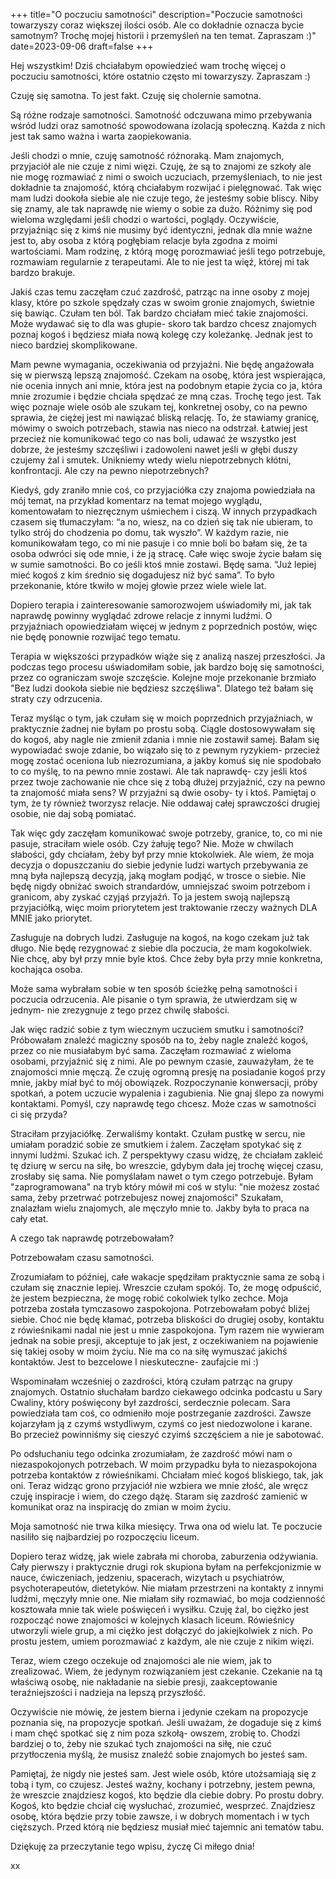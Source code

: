 +++
title="O poczuciu samotności"
description="Poczucie samotności towarzyszy coraz większej ilości osób. Ale co dokładnie oznacza bycie samotnym? Trochę mojej historii i przemyśleń na ten temat. Zapraszam :)"
date=2023-09-06
draft=false
+++


Hej wszystkim!
Dziś chciałabym opowiedzieć wam trochę więcej o poczuciu samotności, które ostatnio często mi towarzyszy. Zapraszam :)

Czuję się samotna. To jest fakt. Czuję się cholernie samotna. 

Są różne rodzaje samotności. Samotność odczuwana mimo przebywania wśród ludzi oraz samotność spowodowana izolacją społeczną. Każda z nich jest tak samo ważna i warta zaopiekowania. 

Jeśli chodzi o mnie, czuję samotność różnoraką. Mam znajomych, przyjaciół ale nie czuje z nimi więzi. Czuję, że są to znajomi ze szkoły ale nie mogę rozmawiać z nimi o swoich uczuciach, przemyśleniach, to nie jest dokładnie ta znajomość, którą chciałabym rozwijać i pielęgnować. Tak więc mam ludzi dookoła siebie ale nie czuje tego, że jesteśmy sobie bliscy. Niby się znamy, ale tak naprawdę nie wiemy o sobie za dużo. Różnimy się pod wieloma względami jeśli chodzi o wartości, poglądy. Oczywiście, przyjaźniąc się z kimś nie musimy być identyczni, jednak dla mnie ważne jest to, aby osoba z którą pogłębiam relacje była zgodna z moimi wartościami. 
Mam rodzinę, z którą mogę porozmawiać jeśli tego potrzebuje, rozmawiam regularnie z terapeutami. 
Ale to nie jest ta więź, której mi tak bardzo brakuje. 

Jakiś czas temu zaczęłam czuć zazdrość, patrząc na inne osoby z mojej klasy, które po szkole spędzały czas w swoim gronie znajomych, świetnie się bawiąc. 
Czułam ten ból. Tak bardzo chciałam mieć takie znajomości. Może wydawać się to dla was głupie- skoro tak bardzo chcesz znajomych poznaj kogoś i będziesz miała nową kolegę czy koleżankę. Jednak jest to nieco bardziej skomplikowane. 

Mam pewne wymagania, oczekiwania od przyjaźni. Nie będę angażowała się w pierwszą lepszą znajomość. Czekam na osobę, która jest wspierająca, nie ocenia innych ani mnie, która jest na podobnym etapie życia co ja, która mnie zrozumie i będzie chciała spędzać ze mną czas. Trochę tego jest. Tak więc poznaje wiele osób ale szukam tej, konkretnej osoby, co na pewno sprawia, że ciężej jest mi nawiązać bliską relację. 
To, że stawiamy granicę, mówimy o swoich potrzebach, stawia nas nieco na odstrzał. Łatwiej jest przecież nie komunikować tego co nas boli, udawać że wszystko jest dobrze, że jesteśmy szczęśliwi i zadowoleni nawet jeśli w głębi duszy czujemy żal i smutek. Unikniemy wtedy wielu niepotrzebnych kłótni, konfrontacji. Ale czy na pewno niepotrzebnych? 

Kiedyś, gdy zraniło mnie coś, co przyjaciółka czy znajoma powiedziała na mój temat, na przykład komentarz na temat mojego wyglądu, komentowałam to niezręcznym uśmiechem i ciszą. W innych przypadkach czasem się tłumaczyłam: “a no, wiesz, na co dzień się tak nie ubieram, to tylko strój do chodzenia po domu, tak wyszło”. W każdym razie, nie komunikowałam tego, co mi nie pasuje i co mnie boli bo bałam się, że ta osoba odwróci się ode mnie, i że ją stracę. Całe więc swoje życie bałam się w sumie samotności. Bo co jeśli ktoś mnie zostawi. Będę sama. “Już lepiej mieć kogoś z kim średnio się dogadujesz niż być sama”. To było przekonanie, które tkwiło w mojej głowie przez wiele wiele lat. 

Dopiero terapia i zainteresowanie samorozwojem uświadomiły mi, jak tak naprawdę powinny wyglądać zdrowe relacje z innymi ludźmi.
O przyjaźniach opowiedziałam więcej w jednym z poprzednich postów, więc nie będę ponownie rozwijać tego tematu. 

Terapia w większości przypadków wiąże się z analizą naszej przeszłości. Ja podczas tego procesu uświadomiłam sobie, jak bardzo boję się samotności, przez co ograniczam swoje szczęście. 
Kolejne moje przekonanie brzmiało "Bez ludzi dookoła siebie nie będziesz szczęśliwa". Dlatego też bałam się straty czy odrzucenia. 

Teraz myśląc o tym, jak czułam się w moich poprzednich przyjaźniach, w praktycznie żadnej nie byłam po prostu sobą. Ciągle dostosowywałam się do kogoś, aby nagle nie zmienił zdania i mnie nie zostawił samej. Bałam się wypowiadać swoje zdanie, bo wiązało się to z pewnym ryzykiem- przecież mogę zostać oceniona lub niezrozumiana, a jakby komuś się nie spodobało to co myślę, to na pewno mnie zostawi. 
Ale tak naprawdę- czy jeśli ktoś przez twoje zachowanie nie chce się z tobą dłużej przyjaźnić, czy na pewno ta znajomość miała sens? W przyjaźni są dwie osoby- ty i ktoś. Pamiętaj o tym, że ty również tworzysz relacje. Nie oddawaj całej sprawczości drugiej osobie, nie daj sobą pomiatać. 

Tak więc gdy zaczęłam komunikować swoje potrzeby, granice, to, co mi nie pasuje, straciłam wiele osób. Czy żałuję tego? Nie. Może w chwilach słabości, gdy chciałam, żeby był przy mnie ktokolwiek. Ale wiem, że moja decyzja o dopuszczaniu do siebie jedynie ludzi wartych przebywania ze mną była najlepszą decyzją, jaką mogłam podjąć, w trosce o siebie. Nie będę nigdy obniżać swoich strandardów, umniejszać swoim potrzebom i granicom, aby zyskać czyjąś przyjaźń. 
To ja jestem swoją najlepszą przyjaciółką, więc moim priorytetem jest traktowanie rzeczy ważnych DLA MNIE jako priorytet. 

Zasługuje na dobrych ludzi. Zasługuje na kogoś, na kogo czekam już tak długo. Nie będę rezygnować z siebie dla poczucia, że mam kogokolwiek. Nie chcę, aby był przy mnie byle ktoś. Chce żeby była przy mnie konkretna, kochająca osoba. 

Może sama wybrałam sobie w ten sposób ścieżkę pełną samotności i poczucia odrzucenia. Ale pisanie o tym sprawia, że utwierdzam się w jednym- nie zrezygnuje z tego przez chwilę słabości. 

Jak więc radzić sobie z tym wiecznym uczuciem smutku i samotności? 
Próbowałam znaleźć magiczny sposób na to, żeby nagle znaleźć kogoś, przez co nie musiałabym być sama. Zaczęłam rozmawiać z wieloma osobami, przyjaźnić się z nimi. Ale po pewnym czasie, zauważyłam, że te znajomości mnie męczą. Że czuję ogromną presję na posiadanie kogoś przy mnie, jakby miał być to mój obowiązek. Rozpoczynanie konwersacji, próby spotkań, a potem uczucie wypalenia i zagubienia. Nie gnaj ślepo za nowymi kontaktami. Pomyśl, czy naprawdę tego chcesz. Może czas w samotności ci się przyda? 

Straciłam przyjaciółkę. Zerwaliśmy kontakt. Czułam pustkę w sercu, nie umiałam poradzić sobie ze smutkiem i żalem. Zaczęłam spotykać się z innymi ludźmi. Szukać ich. Z perspektywy czasu widzę, że chciałam zakleić tę dziurę w sercu na siłę, bo wreszcie, gdybym dała jej trochę więcej czasu, zrosłaby się sama. Nie pomyślałam nawet o tym czego potrzebuje. Byłam "zaprogramowana" na tryb który mówił mi coś w stylu: "nie możesz zostać sama, żeby przetrwać potrzebujesz nowej znajomości"
Szukałam, znalazłam wielu znajomych, ale męczyło mnie to. Jakby była to praca na cały etat. 

A czego tak naprawdę potrzebowałam? 

Potrzebowałam czasu samotności. 

Zrozumiałam to później, całe wakacje spędziłam praktycznie sama ze sobą i czułam się znacznie lepiej. 
Wreszcie czułam spokój. To, że mogę odpuścić, że jestem bezpieczna, że mogę robić cokolwiek tylko zechce. 
Moja potrzeba została tymczasowo zaspokojona. Potrzebowałam pobyć bliżej siebie. Choć nie będę kłamać, potrzeba bliskości do drugiej osoby, kontaktu z rówieśnikami nadal nie jest u mnie zaspokojona. Tym razem nie wywieram jednak na sobie presji, akceptuje to jak jest, z oczekiwaniem na pojawienie się takiej osoby w moim życiu. Nie ma co na siłę wymuszać jakichś kontaktów. Jest to bezcelowe I nieskuteczne- zaufajcie mi :) 

Wspominałam wcześniej o zazdrości, którą czułam patrząc na grupy znajomych. Ostatnio słuchałam bardzo ciekawego odcinka podcastu u Sary Cwaliny, który poświęcony był zazdrości, serdecznie polecam. Sara powiedziała tam coś, co odmieniło moje postrzeganie zazdrości. Zawsze kojarzyłam ją z czymś wstydliwym, czymś co jest niedozwolone i karane. Bo przecież powinniśmy się cieszyć czyimś szczęściem a nie je sabotować.

Po odsłuchaniu tego odcinka zrozumiałam, że zazdrość mówi nam o niezaspokojonych potrzebach. W moim przypadku była to niezaspokojona potrzeba kontaktów z rówieśnikami. Chciałam mieć kogoś bliskiego, tak, jak oni. Teraz widząc grono przyjaciół nie wzbiera we mnie złość, ale wręcz czuję inspiracje i wiem, do czego dążę. Staram się zazdrość zamienić w komunikat oraz na inspirację do zmian w moim życiu. 

Moja samotność nie trwa kilka miesięcy. Trwa ona od wielu lat. Te poczucie nasiliło się najbardziej po rozpoczęciu liceum. 

Dopiero teraz widzę, jak wiele zabrała mi choroba, zaburzenia odżywiania. Cały pierwszy i praktycznie drugi rok skupiona byłam na perfekcjonizmie w nauce, ćwiczeniach, jedzeniu, spacerach, wizytach u psychiatrów, psychoterapeutów, dietetyków. Nie miałam przestrzeni na kontakty z innymi ludźmi, męczyły mnie one. Nie miałam siły rozmawiać, bo moja codzienność kosztowała mnie tak wiele poświęceń i wysiłku. Czuję żal, bo ciężko jest rozpocząć nowe znajomości w kolejnych klasach liceum. Rówieśnicy utworzyli wiele grup, a mi ciężko jest dołączyć do jakiejkolwiek z nich. Po prostu jestem, umiem porozmawiać z każdym, ale nie czuje z nikim więzi. 

Teraz, wiem czego oczekuje od znajomości ale nie wiem, jak to zrealizować. Wiem, że jedynym rozwiązaniem jest czekanie. Czekanie na tą właściwą osobę, nie nakładanie na siebie presji, zaakceptowanie teraźniejszości i nadzieja na lepszą przyszłość.

Oczywiście nie mówię, że jestem bierna i jedynie czekam na propozycje poznania się, na propozycje spotkań. Jeśli uważam, że dogaduje się z kimś i mam chęć spotkać się z nim poza szkołą- owszem, zrobię to. Chodzi bardziej o to, żeby nie szukać tych znajomości na siłę, nie czuć przytłoczenia myślą, że musisz znaleźć sobie znajomych bo jesteś sam. 


Pamiętaj, że nigdy nie jesteś sam. Jest wiele osób, które utożsamiają się z tobą i tym, co czujesz. Jesteś ważny, kochany i potrzebny, jestem pewna, że wreszcie znajdziesz kogoś, kto będzie dla ciebie dobry. Po prostu dobry. Kogoś, kto będzie chciał cię wysłuchać, zrozumieć, wesprzeć. Znajdziesz osobę, która będzie przy tobie zawsze, i w dobrych momentach i w tych cięższych. Przed którą nie będziesz musiał mieć tajemnic ani tematów tabu. 

Dziękuję za przeczytanie tego wpisu, życzę Ci miłego dnia!

xx

